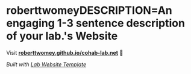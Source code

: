
# roberttwomeyDESCRIPTION=An engaging 1-3 sentence description of your lab.'s Website

Visit **[roberttwomey.github.io/cohab-lab.net](https://roberttwomey.github.io/cohab-lab.net)** 🚀

_Built with [Lab Website Template](https://greene-lab.gitbook.io/lab-website-template-docs)_

